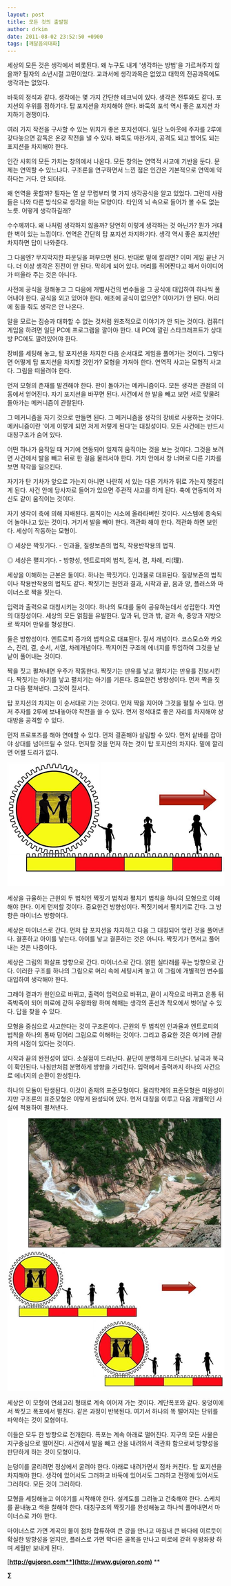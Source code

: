```yaml
---
layout: post
title: 모든 것의 출발점
author: drkim
date: 2011-08-02 23:52:50 +0900
tags: [깨달음의대화]
---
```

세상의 모든 것은 생각에서 비롯된다. 왜 누구도 내게 '생각하는 방법'을 가르쳐주지 않을까? 필자의 소년시절 고민이었다. 교과서에 생각과목은 없었고 대학의 전공과목에도 생각과는 없었다. 

바둑의 정석과 같다. 생각에는 몇 가지 간단한 테크닉이 있다. 생각은 전투와도 같다. 포지션의 우위를 점하기다. 탑 포지션을 차지해야 한다. 바둑의 포석 역시 좋은 포지션 차지하기 경쟁이다. 

여러 가지 작전을 구사할 수 있는 위치가 좋은 포지션이다. 일단 노아웃에 주자를 2루에 갖다놓으면 감독은 온갖 작전을 낼 수 있다. 바둑도 마찬가지, 공격도 되고 방어도 되는 포지션을 차지해야 한다. 

인간 사회의 모든 가치는 창의에서 나온다. 모든 창의는 연역적 사고에 기반을 둔다. 문제는 연역할 수 있느냐다. 구조론을 연구하면서 느낀 점은 인간은 기본적으로 연역에 약하다는 거다. 안 되더라. 

왜 연역을 못할까? 필자는 열 살 무렵부터 몇 가지 생각공식을 알고 있었다. 그런데 사람들은 나와 다른 방식으로 생각을 하는 모양이다. 타인의 뇌 속으로 들어가 볼 수도 없는 노릇. 어떻게 생각하길래? 

수수께끼다. 왜 나처럼 생각하지 않을까? 당연히 이렇게 생각하는 것 아닌가? 뭔가 거대한 벽이 있는 느낌이다. 연역은 간단히 탑 포지션 차지하기다. 생각 역시 좋은 포지션만 차지하면 답이 나와준다. 

그 다음엔? 무지막지한 파운딩을 퍼부으면 된다. 반대로 밑에 깔리면? 이미 게임 끝난 거다. 더 이상 생각은 진전이 안 된다. 막히게 되어 있다. 머리를 쥐어짠다고 해서 아이디어가 떠올라 주는 것은 아니다. 

사전에 공식을 정해놓고 그 다음에 개별사건의 변수들을 그 공식에 대입하여 하나씩 풀어내야 한다. 공식을 외고 있어야 한다. 애초에 공식이 없으면? 이야기가 안 된다. 머리에 힘을 줘도 생각은 안 나온다. 

말을 모르는 짐승과 대화할 수 없는 것처럼 원초적으로 이야기가 안 되는 것이다. 컴퓨터 게임을 하려면 일단 PC에 프로그램을 깔아야 한다. 내 PC에 깔린 스타크래프트가 상대방 PC에도 깔려있어야 한다. 

장비를 세팅해 놓고, 탑 포지션을 차지한 다음 순서대로 게임을 풀어가는 것이다. 그렇다면 어떻게 탑 포지션을 차지할 것인가? 모형을 가져야 한다. 연역적 사고는 모형적 사고다. 그림을 떠올려야 한다. 

먼저 모형의 존재를 발견해야 한다. 판이 돌아가는 메커니즘이다. 모든 생각은 관점의 이동에서 얻어진다. 자기 포지션을 바꾸면 된다. 사건에서 한 발을 빼고 보면 서로 맞물려 돌아가는 메커니즘이 관찰된다. 

그 메커니즘을 자기 것으로 만들면 된다. 그 메커니즘을 생각의 장비로 사용하는 것이다. 메커니즘이란 '이게 이렇게 되면 저게 저렇게 된다'는 대칭성이다. 모든 사건에는 반드시 대칭구조가 숨어 있다. 

어떤 하나가 움직일 때 거기에 연동되어 일제히 움직이는 것을 보는 것이다. 그것을 보려면 사건에서 발을 빼고 뒤로 한 걸음 물러서야 한다. 기차 안에서 창 너머로 다른 기차를 보면 착각을 일으킨다. 

자기가 탄 기차가 앞으로 가는지 아니면 나란히 서 있는 다른 기차가 뒤로 가는지 헷갈리게 된다. 사건 안에 당사자로 들어가 있으면 주관적 사고를 하게 된다. 축에 연동되어 자신도 같이 움직이는 것이다. 

자기 생각이 축에 의해 지배된다. 움직이는 시소에 올라타버린 것이다. 시스템에 종속되어 놀아나고 있는 것이다. 거기서 발을 빼야 한다. 객관화 해야 한다. 객관화 하면 보인다. 세상이 작동하는 모형이. 

◎ 세상은 짝짓기다. - 인과율, 질량보존의 법칙, 작용반작용의 법칙.

  
◎ 세상은 펼치기다. - 방향성, 엔트로피의 법칙, 질서, 결, 차례, 리(理). 

세상을 이해하는 근본은 둘이다. 하나는 짝짓기다. 인과율로 대표된다. 질량보존의 법칙이나 작용반작용의 법칙도 같다. 짝짓기는 원인과 결과, 시작과 끝, 음과 양, 플러스와 마이너스로 짝을 짓는다. 

입력과 출력으로 대칭시키는 것이다. 하나의 토대를 둘이 공유하는데서 성립한다. 자연의 대칭성이다. 세상의 모든 얽힘을 유발한다. 앞과 뒤, 안과 밖, 겉과 속, 중앙과 지방으로 짝지어 만유를 형성한다. 

둘은 방향성이다. 엔트로피 증가의 법칙으로 대표된다. 질서 개념이다. 코스모스와 카오스, 진리, 결, 순서, 서열, 차례개념이다. 짝지어진 구조에 에너지를 투입하여 그것을 낱낱이 풀어내는 것이다. 

짝을 짓고 펼쳐내면 우주가 작동한다. 짝짓기는 만유를 낳고 펼치기는 만유를 진보시킨다. 짝짓기는 아기를 낳고 펼치기는 아기를 기른다. 중요한건 방향성이다. 먼저 짝을 짓고 다음 펼쳐낸다. 그것이 질서다. 

탑 포지션의 차지는 이 순서대로 가는 것이다. 먼저 짝을 지어야 그것을 펼칠 수 있다. 먼저 주자를 2루에 보내놓아야 작전을 쓸 수 있다. 먼저 정석대로 좋은 자리를 차지해야 상대방을 공격할 수 있다. 



먼저 프로포즈를 해야 연애할 수 있다. 먼저 결혼해야 살림할 수 있다. 먼저 샅바를 잡아야 상대를 넘어뜨릴 수 있다. 먼저할 것을 먼저 하는 것이 탑 포지션의 차지다. 밑에 깔리면 어쩔 도리가 없다.





 ![](/files/attach/images/198/121/185/43.JPG)

세상을 규율하는 근원의 두 법칙인 짝짓기 법칙과 펼치기 법칙을 하나의 모형으로 이해해야 한다. 이게 먼저할 것이다. 중요한건 방향성이다. 짝짓기에서 펼치기로 간다. 그 방향은 마이너스 방향이다. 

세상은 마이너스로 간다. 먼저 탑 포지션을 차지하고 다음 그 대칭되어 엉킨 것을 풀어낸다. 결혼하고 아이를 낳는다. 아이를 낳고 결혼하는 것은 아니다. 짝짓기가 먼저고 풀어내는 것은 나중이다. 

세상은 그림의 화살표 방향으로 간다. 마이너스로 간다. 얽힌 실타래를 푸는 방향으로 간다. 이러한 구조를 하나의 그림으로 머리 속에 세팅시켜 놓고 이 그림에 개별적인 변수를 대입하여 생각해야 한다. 

그래야 결과가 원인으로 바뀌고, 출력이 입력으로 바뀌고, 끝이 시작으로 바뀌고 온통 뒤죽박죽이 되어 미로에 갇혀 우왕좌왕 하며 헤매는 생각의 혼선과 착오에서 벗어날 수 있다. 답을 찾을 수 있다. 

모형을 중심으로 사고한다는 것이 구조론이다. 근원의 두 법칙인 인과율과 엔트로피의 법칙을 하나의 통짜 덩어리 그림으로 이해하는 것이다. 그리고 중요한 것은 여기에 관찰자의 시점이 있다는 것이다. 

시작과 끝의 완전성이 있다. 소실점이 드러난다. 끝단이 분명하게 드러난다. 남극과 북극이 확인된다. 나침반처럼 분명하게 방향을 가리킨다. 입력에서 출력까지 하나의 사건으로 에너지의 순환이 완성된다. 

하나의 모듈이 탄생된다. 이것이 존재의 표준모형이다. 물리학계의 표준모형은 미완성이지만 구조론의 표준모형은 이렇게 완성되어 있다. 먼저 대칭을 이루고 다음 개별적인 사실에 적용하여 펼쳐낸다. 



[ ![](/files/attach/images/198/121/185/44.jpg)](files/attach/images/198/121/185/44.jpg)



세상은 이 모형이 연쇄고리 형태로 계속 이어져 가는 것이다. 계단폭포와 같다. 웅덩이에서 짝짓고 폭포에서 펼친다. 같은 과정이 반복된다. 여기서 하나의 똑 떨어지는 단위를 파악하는 것이 모형이다. 

이들은 모두 한 방향으로 전개한다. 폭포는 계속 아래로 떨어진다. 지구의 모든 사물은 지구중심으로 떨어진다. 사건에서 발을 빼고 산을 내려와서 객관화 함으로써 방향성을 판단하게 하는 것이 모형이다. 

눈덩이를 굴리려면 정상에서 굴려야 한다. 아래로 내려가면서 점차 커진다. 탑 포지션을 차지해야 한다. 생각에 있어서도 그러하고 바둑에 있어서도 그러하고 전쟁에 있어서도 그러하다. 모든 것이 그러하다. 

모형을 세팅해놓고 이야기를 시작해야 한다. 설계도를 그려놓고 건축해야 한다. 스케치를 끝내놓고 색을 칠해야 한다. 대칭구조의 짝짓기를 완성해놓고 하나씩 풀어내면서 마이너스로 가야 한다. 



마이너스로 가면 계곡의 물이 점차 합류하여 큰 강을 만나고 마침내 큰 바다에 이르듯이 확실한 방향성을 얻지만, 플러스로 가면 막다른 골목을 만나고 미로에 갇혀 우왕좌왕 하며 세월만 보내게 된다. 





  




[**http://gujoron.com**](http://www.gujoron.com)** 
**

**∑**